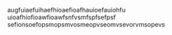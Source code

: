 augfuiaefuihaefhioaefioafhauioefauiohfu uioafhiofioawfioawfsnfvsmfspfsefpsf sefionsoefopsmopsmvosmeopvseomvsevorvmsopevs
